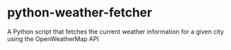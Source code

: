 # python-weather-fetcher
 A Python script that fetches the current weather information for a given city using the OpenWeatherMap API
